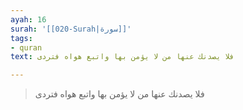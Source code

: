 ```yaml
---
ayah: 16
surah: '[[020-Surah|سورة]]'
tags:
- quran
text: فلا يصدنك عنها من لا يؤمن بها واتبع هواه فتردى

---
```

> فلا يصدنك عنها من لا يؤمن بها واتبع هواه فتردى
